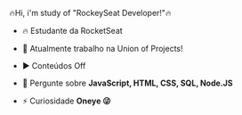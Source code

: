 🔥Hi, i'm study of "RockeySeat Developer!"🔥

- 🔥 Estudante da RocketSeat

- 🔭 Atualmente trabalho na Union of Projects!

- ▶️ Conteúdos Off

- 💬 Pergunte sobre **JavaScript, HTML, CSS, SQL, Node.JS**

- ⚡ Curiosidade **Oneye 😜**

